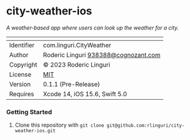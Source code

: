 # city-weather-ios #

_A weather-based app where users can look up the weather for a city._

| <!--   --> | <!--                                  --> |
|------------|-------------------------------------------|
| Identifier | com.linguri.CityWeather                   |
| Author     | Roderic Linguri <938388@cognozant.com>    |
| Copyright  | © 2023 Roderic Linguri                    |
| License    | [MIT](../../blob/develop/LICENSE)         |
| Version    | 0.1.1 (Pre-Release)                       |
| Requires   | Xcode 14, iOS 15.6, Swift 5.0             |

### Getting Started ###

1. Clone this repository with `git clone git@github.com:rlinguri/city-weather-ios.git`

